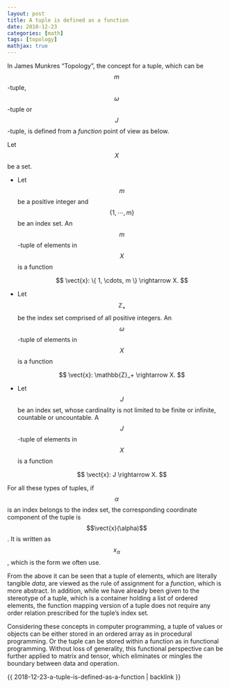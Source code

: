 ```yaml
---
layout: post
title: A tuple is defined as a function
date: 2018-12-23
categories: [math]
tags: [topology]
mathjax: true
---
```


In James Munkres “Topology”, the concept for a tuple, which can be $$m$$-tuple, $$\omega$$-tuple or $$J$$-tuple, is defined from a *function* point of view as below.

Let $$X$$ be a set.
* Let $$m$$ be a positive integer and $$\{ 1, \cdots, m \}$$ be an index set. An $$m$$-tuple of elements in $$X$$ is a function


   $$
  \vect{x}: \{ 1, \cdots, m \} \rightarrow X.
  $$ 

* Let $$\mathbb{Z}_+$$ be the index set comprised of all positive integers. An $$\omega$$-tuple of elements in $$X$$ is a function


   $$
  \vect{x}: \mathbb{Z}_+ \rightarrow X.
  $$ 

* Let $$J$$ be an index set, whose cardinality is not limited to be finite or infinite, countable or uncountable. A $$J$$-tuple of elements in $$X$$ is a function


   $$
  \vect{x}: J \rightarrow X.
  $$ 

  
For all these types of tuples, if $$\alpha$$ is an index belongs to the index set, the corresponding coordinate component of the tuple is $$\vect{x}(\alpha)$$. It is written as $$x_{\alpha}$$, which is the form we often use.

From the above it can be seen that a tuple of elements, which are literally tangible *data*, are viewed as the rule of assignment for a *function*, which is more abstract. In addition, while we have already been given to the stereotype of a tuple, which is a container holding a list of ordered elements, the function mapping version of a tuple does not require any order relation prescribed for the tuple’s index set. 

Considering these concepts in computer programming, a tuple of values or objects can be either stored in an ordered array as in procedural programming. Or the tuple can be stored within a function as in functional programming. Without loss of generality, this functional perspective can be further applied to matrix and tensor, which eliminates or mingles the boundary between data and operation.

{{ 2018-12-23-a-tuple-is-defined-as-a-function | backlink }}
